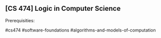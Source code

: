 ## [CS 474] Logic in Computer Science

Prerequisities:


#cs474
#software-foundations
#algorithms-and-models-of-computation